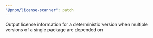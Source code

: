 ```yaml
---
"@pnpm/license-scanner": patch
---
```


Output license information for a deterministic version when multiple versions of a single package are depended on
